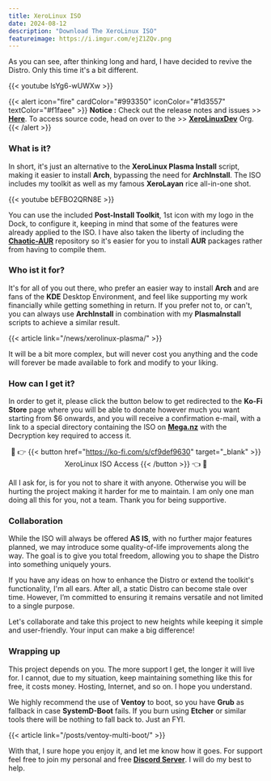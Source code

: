 ```yaml
---
title: XeroLinux ISO
date: 2024-08-12
description: "Download The XeroLinux ISO"
featureimage: https://i.imgur.com/ejZ1ZQv.png
---
```


As you can see, after thinking long and hard, I have decided to revive the Distro. Only this time it's a bit different.<br />

{{< youtube lsYg6-wUWXw >}}<br />

{{< alert icon="fire" cardColor="#993350" iconColor="#1d3557" textColor="#f1faee" >}}
**Notice :** Check out the release notes and issues >> [**Here**](https://github.com/XeroLinuxDev/xero-build/blob/main/Changelog.md). To access source code, head on over to the >> [**XeroLinuxDev**](https://github.com/XeroLinuxDev) Org.
{{< /alert >}}

### What is it?

In short, it's just an alternative to the **XeroLinux Plasma Install** script, making it easier to install **Arch**, bypassing the need for **ArchInstall**. The ISO includes my toolkit as well as my famous **XeroLayan** rice all-in-one shot.

{{< youtube bEFBO2QRN8E >}}

You can use the included **Post-Install Toolkit**, 1st icon with my logo in the Dock, to configure it, keeping in mind that some of the features were already applied to the ISO. I have also taken the liberty of including the [**Chaotic-AUR**](https://aur.chaotic.cx) repository so it's easier for you to install **AUR** packages rather from having to compile them.

### Who ist it for?

It's for all of you out there, who prefer an easier way to install **Arch** and are fans of the **KDE** Desktop Environment, and feel like supporting my work financially while getting something in return. If you prefer not to, or can't, you can always use **ArchInstall** in combination with my **PlasmaInstall** scripts to achieve a similar result.

{{< article link="/news/xerolinux-plasma/" >}}

It will be a bit more complex, but will never cost you anything and the code will forever be made available to fork and modify to your liking.

### How can I get it?

In order to get it, please click the button below to get redirected to the **Ko-Fi Store** page where you will be able to donate however much you want starting from $6 onwards, and you will receive a confirmation e-mail, with a link to a special directory containing the ISO on [**Mega.nz**](https://mega.nz) with the Decryption key required to access it.

<div align="center">

🔐 👉 {{< button href="https://ko-fi.com/s/cf9def9630" target="_blank" >}}
XeroLinux ISO Access
{{< /button >}} 👈 🔐

</div>

All I ask for, is for you not to share it with anyone. Otherwise you will be hurting the project making it harder for me to maintain. I am only one man doing all this for you, not a team. Thank you for being supportive.

### Collaboration

While the ISO will always be offered **AS IS**, with no further major features planned, we may introduce some quality-of-life improvements along the way. The goal is to give you total freedom, allowing you to shape the Distro into something uniquely yours.

If you have any ideas on how to enhance the Distro or extend the toolkit's functionality, I'm all ears. After all, a static Distro can become stale over time. However, I’m committed to ensuring it remains versatile and not limited to a single purpose.

Let's collaborate and take this project to new heights while keeping it simple and user-friendly. Your input can make a big difference!

### Wrapping up

This project depends on you. The more support I get, the longer it will live for. I cannot, due to my situation, keep maintaining something like this for free, it costs money. Hosting, Internet, and so on. I hope you understand.

We highly recommend the use of **Ventoy** to boot, so you have **Grub** as fallback in case **SystemD-Boot** fails. If you burn using **Etcher** or similar tools there will be nothing to fall back to. Just an FYI.

{{< article link="/posts/ventoy-multi-boot/" >}}

With that, I sure hope you enjoy it, and let me know how it goes. For support feel free to join my personal and free [**Discord Server**](https://discord.gg/5sqxTSuKZu). I will do my best to help.
